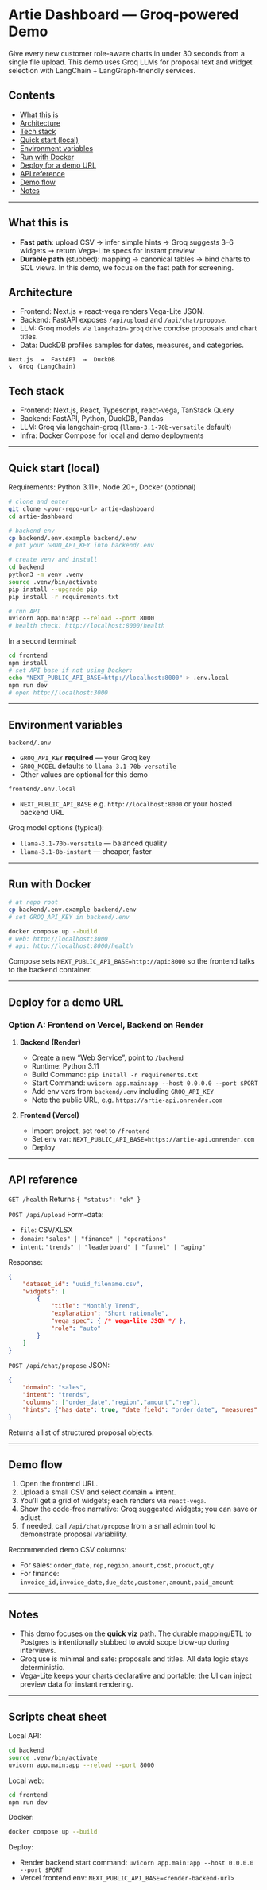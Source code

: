 # Artie Dashboard — Groq-powered Demo

Give every new customer role-aware charts in under 30 seconds from a single file upload. This demo uses Groq LLMs for proposal text and widget selection with LangChain + LangGraph-friendly services.

## Contents

- [What this is](#what-this-is)
- [Architecture](#architecture)
- [Tech stack](#tech-stack)
- [Quick start (local)](#quick-start-local)
- [Environment variables](#environment-variables)
- [Run with Docker](#run-with-docker)
- [Deploy for a demo URL](#deploy-for-a-demo-url)
- [API reference](#api-reference)
- [Demo flow](#demo-flow)
- [Notes](#notes)

---

## What this is

- **Fast path**: upload CSV → infer simple hints → Groq suggests 3–6 widgets → return Vega-Lite specs for instant preview.
- **Durable path** (stubbed): mapping → canonical tables → bind charts to SQL views. In this demo, we focus on the fast path for screening.

## Architecture

- Frontend: Next.js + react-vega renders Vega-Lite JSON.
- Backend: FastAPI exposes `/api/upload` and `/api/chat/propose`.
- LLM: Groq models via `langchain-groq` drive concise proposals and chart titles.
- Data: DuckDB profiles samples for dates, measures, and categories.

```text
Next.js  →  FastAPI  →  DuckDB
↘  Groq (LangChain)
```

## Tech stack

- Frontend: Next.js, React, Typescript, react-vega, TanStack Query
- Backend: FastAPI, Python, DuckDB, Pandas
- LLM: Groq via langchain-groq (`llama-3.1-70b-versatile` default)
- Infra: Docker Compose for local and demo deployments

---

## Quick start (local)

Requirements: Python 3.11+, Node 20+, Docker (optional)

```bash
# clone and enter
git clone <your-repo-url> artie-dashboard
cd artie-dashboard

# backend env
cp backend/.env.example backend/.env
# put your GROQ_API_KEY into backend/.env

# create venv and install
cd backend
python3 -m venv .venv
source .venv/bin/activate
pip install --upgrade pip
pip install -r requirements.txt

# run API
uvicorn app.main:app --reload --port 8000
# health check: http://localhost:8000/health
```

In a second terminal:

```bash
cd frontend
npm install
# set API base if not using Docker:
echo "NEXT_PUBLIC_API_BASE=http://localhost:8000" > .env.local
npm run dev
# open http://localhost:3000
```

---

## Environment variables

`backend/.env`

* `GROQ_API_KEY` **required** — your Groq key
* `GROQ_MODEL` defaults to `llama-3.1-70b-versatile`
* Other values are optional for this demo

`frontend/.env.local`

* `NEXT_PUBLIC_API_BASE` e.g. `http://localhost:8000` or your hosted backend URL

Groq model options (typical):

* `llama-3.1-70b-versatile` — balanced quality
* `llama-3.1-8b-instant` — cheaper, faster

---

## Run with Docker

```bash
# at repo root
cp backend/.env.example backend/.env
# set GROQ_API_KEY in backend/.env

docker compose up --build
# web: http://localhost:3000
# api: http://localhost:8000/health
```

Compose sets `NEXT_PUBLIC_API_BASE=http://api:8000` so the frontend talks to the backend container.

---

## Deploy for a demo URL

### Option A: Frontend on Vercel, Backend on Render

1. **Backend (Render)**

	 * Create a new “Web Service”, point to `/backend`
	 * Runtime: Python 3.11
	 * Build Command: `pip install -r requirements.txt`
	 * Start Command: `uvicorn app.main:app --host 0.0.0.0 --port $PORT`
	 * Add env vars from `backend/.env` including `GROQ_API_KEY`
	 * Note the public URL, e.g. `https://artie-api.onrender.com`

2. **Frontend (Vercel)**

	 * Import project, set root to `/frontend`
	 * Set env var: `NEXT_PUBLIC_API_BASE=https://artie-api.onrender.com`
	 * Deploy

---

## API reference

`GET /health`
Returns `{ "status": "ok" }`

`POST /api/upload`
Form-data:

* `file`: CSV/XLSX
* `domain`: `"sales" | "finance" | "operations"`
* `intent`: `"trends" | "leaderboard" | "funnel" | "aging"`

Response:

```json
{
	"dataset_id": "uuid_filename.csv",
	"widgets": [
		{
			"title": "Monthly Trend",
			"explanation": "Short rationale",
			"vega_spec": { /* vega-lite JSON */ },
			"role": "auto"
		}
	]
}
```

`POST /api/chat/propose`
JSON:

```json
{
	"domain": "sales",
	"intent": "trends",
	"columns": ["order_date","region","amount","rep"],
	"hints": {"has_date": true, "date_field": "order_date", "measures":["amount"], "categories":["region","rep"]}
}
```

Returns a list of structured proposal objects.

---

## Demo flow

1. Open the frontend URL.
2. Upload a small CSV and select domain + intent.
3. You’ll get a grid of widgets; each renders via `react-vega`.
4. Show the code-free narrative: Groq suggested widgets; you can save or adjust.
5. If needed, call `/api/chat/propose` from a small admin tool to demonstrate proposal variability.

Recommended demo CSV columns:

* For sales: `order_date,rep,region,amount,cost,product,qty`
* For finance: `invoice_id,invoice_date,due_date,customer,amount,paid_amount`

---

## Notes

* This demo focuses on the **quick viz** path. The durable mapping/ETL to Postgres is intentionally stubbed to avoid scope blow-up during interviews.
* Groq use is minimal and safe: proposals and titles. All data logic stays deterministic.
* Vega-Lite keeps your charts declarative and portable; the UI can inject preview data for instant rendering.

---

## Scripts cheat sheet

Local API:

```bash
cd backend
source .venv/bin/activate
uvicorn app.main:app --reload --port 8000
```

Local web:

```bash
cd frontend
npm run dev
```

Docker:

```bash
docker compose up --build
```

Deploy:

* Render backend start command: `uvicorn app.main:app --host 0.0.0.0 --port $PORT`
* Vercel frontend env: `NEXT_PUBLIC_API_BASE=<render-backend-url>`

